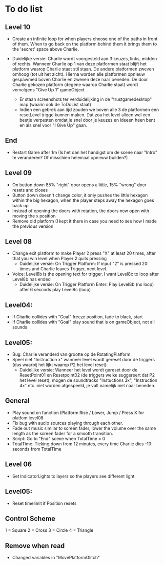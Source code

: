 # To do list

## Level 10
- Create an infinite loop for when players choose one of the paths in front of them. When to go back on the platform behind them it brings them to the 'secret' space above Charlie.

- Duidelijke versie: Charlie wordt voorgesteld aan 3 keuzes, links, midden of rechts. Wanneer Charlie op 1 van deze platformen staat blijft het platform waarop Charlie staat stil staan. De andere platformen zweven omhoog (tot uit het zicht). Hierna worden alle platformen opnieuw gespawmed boven Charlie en zweven deze naar beneden. De door Charlie gekozen platform (degene waarop Charlie staat) wordt vervolgens "Give Up 1" gameObject
	- Er staan screenshots ter verduidelijking in de "trustgamedesktop" map (waarin ook de ToDoList staat)
	- Indien een gebrek aan tijd zouden we boven alle 3 de platformen een resetLevel trigge kunnen maken. Dat zou het level alleen wel een beetje verpesten omdat je snel door je keuzes en ideeen heen bent en als snel voor "I Give Up" gaan.
	
## End
- Restart Game after 1m (Is het dan het handigst om de scene naar "Intro" te veranderen? Of misschien helemaal opnieuw builden?)

## Level 09
- On button down 85% "right" door opens a little, 15% "wrong" door resets and closes
- Button down doesn't change color, it only pushes the little hexagon within the big hexagon, when the player steps away the hexagon goes back up
- Instead of opening the doors with rotation, the doors now open with moving the x position
- Remove old platform (I kept it there in case you need to see how I made the previous version.

## Level 08
- Change exit platform to make Player 2 press "X" at least 20 times, after that you win level when Player 2 quits pressing
	- Duidelijke versie: On Trigger Platform: If input "2" is pressed 20 times and Charlie leaves Trigger, next level. 
- Voice: Level8b is the opening text for trigger. I want Level8c to loop after Level8b has ended
	- Duidelijke versie: On Trigger Platform Enter: Play Level8b (no loop) after 6 seconds play Level8c (loop)

## Level04:
- If Charlie collides with "Goal" freeze position, fade to black, start
- If Charlie collides with "Goal" play sound that is on gameObject, not all sounds

## Level05:
- Bug: Charlie veranderd van grootte op de RotatingPlatform
- Speel niet "Instruction x" wanneer level wordt gereset door de triggers (dus waarbij het lijkt waarop P2 het level reset)
	- Duidelijke versie: Wanneer het level wordt gereset door de ResetPoint01 en Resetpoint02 (de triggers welke suggereert dat P2 het level reset), mogen de soundtracks "Instuctions 3x", "Instruction 4x" etc. niet worden afgespeeld, je valt namelijk niet naar beneden.

## General
- Play sound on function (Platform Rise / Lower, Jump / Press X for platfom level08
- Fix bug with audio sources playing through each other.
- Fade out music similar to screen fader, lower the volume over the same length as the screen fader for a smooth transition.
- Script: Go to "End" scene when TotalTime = 0
- TotalTime: Ticking down from 12 minutes, every time Charlie dies -10 seconds from TotalTime

## Level 06
- Set IndicatorLights to layers so the players see different light

## Level05:
- Reset timelimit if Position resets

## Control Scheme
1 = Square
2 = Cross
3 = Circle
4 = Triangle

## Remove when read
- Changed variables in "MovePlatformGlitch"
